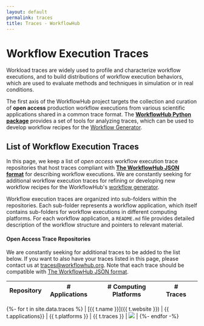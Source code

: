 ```yaml
---
layout: default
permalink: traces
title: Traces - WorkflowHub
---
```


# Workflow Execution Traces

Workload traces are widely used to profile and characterize workflow executions, 
and to build distributions of workflow execution behaviors, which are used to 
evaluate methods and techniques in simulation or in real conditions.

The first axis of the WorkflowHub project targets the collection and curation of
**open access** production workflow executions from various scientific applications 
shared in a common trace format. The **[WorkflowHub Python package](http://workflowhub.readthedocs.io)**
provides a set of tools for analyzing traces, which can be used to develop 
workflow recipes for the [Workflow Generator](/generator).

## List of Workflow Execution Traces

In this page, we keep a list of _open access_ workflow execution trace repositories 
that host traces compliant with **[The WorkflowHub JSON format](/json-format)** for 
describing workflow executions. We are constantly seeking for additional workflow 
execution traces for refining or developing new workflow recipes for the WorkflowHub's 
[workflow generator](/generator).

Workflow execution traces are organized into sub-folders within the repositories. 
Each sub-folder represents a workflow application, which itself contains sub-folders 
for workflow executions in different computing platforms. For each workflow 
application, a `README.md` file provides detailed description of the workflow
structure and pointers to relevant material.

#### Open Access Trace Repositories

We are constantly seeking for additional traces to be added to the list below. 
If you want to also have your traces listed in this page, please contact us 
at <traces@workflowhub.org>. Note that each trace should be compatible with 
[The WorkflowHub JSON format](/json-format).

| Repository | # Applications | # Computing Platforms | # Traces | | 
| --- | --- | --- | --- | --- |
{%- for t in site.data.traces %}
| [{{ t.name }}]({{ t.website }}) | {{ t.applications}} | {{ t.platforms }} | {{ t.traces }} | <img src="https://travis-ci.org/{{ t.travis }}"/> |
{%- endfor -%}

